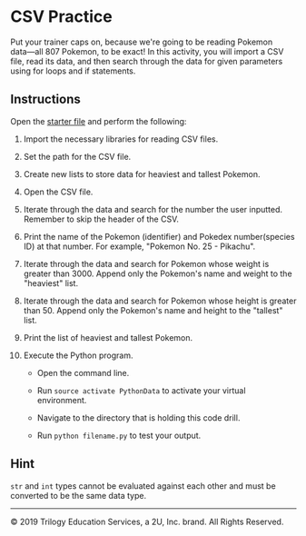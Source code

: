 # CSV Practice

Put your trainer caps on, because we're going to be reading Pokemon data––all 807 Pokemon, to be exact! In this activity, you will import a CSV file, read its data, and then search through the data for given parameters using for loops and if statements.

## Instructions

Open the [starter file](Unsolved/csv-01.py) and perform the following:

1. Import the necessary libraries for reading CSV files.

2. Set the path for the CSV file.

3. Create new lists to store data for heaviest and tallest Pokemon. 

4. Open the CSV file. 

5. Iterate through the data and search for the number the user inputted. Remember to skip the header of the CSV.

6. Print the name of the Pokemon (identifier) and Pokedex number(species ID) at that number. For example, "Pokemon No. 25 - Pikachu".

7. Iterate through the data and search for Pokemon whose weight is greater than 3000. Append only the Pokemon's name and weight to the "heaviest" list.

8. Iterate through the data and search for Pokemon whose height is greater than 50. Append only the Pokemon's name and height to the "tallest" list.

9. Print the list of heaviest and tallest Pokemon.

10. Execute the Python program.

    * Open the command line.

    * Run `source activate PythonData` to activate your virtual environment.

    * Navigate to the directory that is holding this code drill.

    * Run `python filename.py` to test your output.

## Hint

`str` and `int` types cannot be evaluated against each other and must be converted to be the same data type.

---

© 2019 Trilogy Education Services, a 2U, Inc. brand. All Rights Reserved.
